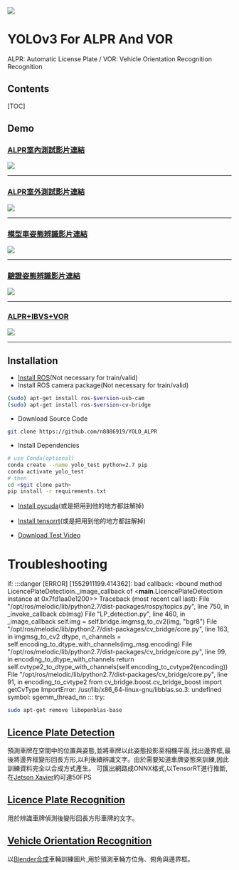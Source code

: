 [![](https://i.imgur.com/V9L34qE.png)](http://ncrl.nctu.edu.tw)
# YOLOv3 For ALPR And VOR
ALPR: Automatic License Plate  / VOR: Vehicle Orientation Recognition Recognition
## Contents
[TOC]
## Demo

### [ALPR室內測試影片連結](https://www.youtube.com/watch?v=fkOfiv5M6co)
![](https://i.imgur.com/7vC1mX4.png)

---
### [ALPR室外測試影片連結](https://youtu.be/6XFVttX3pAU?t=10)
![](https://i.imgur.com/RcfgStm.png)

---
### [模型車姿態辨識影片連結](https://www.youtube.com/watch?v=cGhPUM9HWag&t=10s)
![](https://i.imgur.com/JHLEKpp.png)
[](https://www.youtube.com/watch?v=RME7ldMSddQ)

---
### [驗證姿態辨識影片連結](https://www.youtube.com/watch?v=RME7ldMSddQ&t=3)
![](https://i.imgur.com/OJuFdih.png)

---
### [ALPR+IBVS+VOR](https://youtu.be/uX_UBp0ZFNk)
![](https://i.imgur.com/baNtXRU.png)

---
## Installation



+ [Install ROS](http://wiki.ros.org/ROS/Installation)(Not necessary for train/valid)
+ Install ROS camera package(Not necessary for train/valid)
```sh
(sudo) apt-get install ros-$version-usb-cam
(sudo) apt-get install ros-$version-cv-bridge
```
+ Download Source Code
```sh
git clone https://github.com/n8886919/YOLO_ALPR
```
+ Install Dependencies
```sh
# use Conda(optional)
conda create --name yolo_test python=2.7 pip
conda activate yolo_test
# then
cd <$git clone path>
pip install -r requirements.txt 
```
+ [Install pycuda](https://wiki.tiker.net/PyCuda/Installation/Linux/Ubuntu)(或是把用到他的地方都註解掉)
+ [Install tensorrt](https://docs.nvidia.com/deeplearning/sdk/tensorrt-install-guide/index.html#installing-tar)(或是把用到他的地方都註解掉)

+ [Download Test  Video](https://drive.google.com/file/d/1dYkultUic8WBqNL02yzqRZjyujPuWGA1/view?usp=sharing)
# Troubleshooting
if:
:::danger
[ERROR] [1552911199.414362]: bad callback: <bound method LicencePlateDetectioin._image_callback of <__main__.LicencePlateDetectioin instance at 0x7fd1aa0e1200>>
Traceback (most recent call last):
  File "/opt/ros/melodic/lib/python2.7/dist-packages/rospy/topics.py", line 750, in _invoke_callback
    cb(msg)
  File "LP_detection.py", line 460, in _image_callback
    self.img = self.bridge.imgmsg_to_cv2(img, "bgr8")
  File "/opt/ros/melodic/lib/python2.7/dist-packages/cv_bridge/core.py", line 163, in imgmsg_to_cv2
    dtype, n_channels = self.encoding_to_dtype_with_channels(img_msg.encoding)
  File "/opt/ros/melodic/lib/python2.7/dist-packages/cv_bridge/core.py", line 99, in encoding_to_dtype_with_channels
    return self.cvtype2_to_dtype_with_channels(self.encoding_to_cvtype2(encoding))
  File "/opt/ros/melodic/lib/python2.7/dist-packages/cv_bridge/core.py", line 91, in encoding_to_cvtype2
    from cv_bridge.boost.cv_bridge_boost import getCvType
ImportError: /usr/lib/x86_64-linux-gnu/libblas.so.3: undefined symbol: sgemm_thread_nn
:::
try:
```sh
sudo apt-get remove libopenblas-base
```
## [Licence Plate Detection](https://github.com/n8886919/YOLO/tree/master/licence_plate)
預測車牌在空間中的位置與姿態,並將車牌以此姿態投影至相機平面,找出邊界框,最後將邊界框變形回長方形,以利後續辨識文字。由於需要知道車牌姿態來訓練,因此訓練資料完全以合成方式產生。
可匯出網路成ONNX格式,以TensorRT進行推斷,在[Jetson Xavier](https://www.nvidia.com/zh-tw/autonomous-machines/jetson-agx-xavier)約可達50FPS
## [Licence Plate Recognition](https://github.com/n8886919/YOLO/tree/master/OCR)
用於辨識車牌偵測後變形回長方形車牌的文字。
## [Vehicle Orientation Recognition](https://github.com/n8886919/YOLO/tree/master/car)
以[Blender合成](https://github.com/n8886919/RenderForCar)車輛訓練圖片,用於預測車輛方位角、俯角與邊界框。
